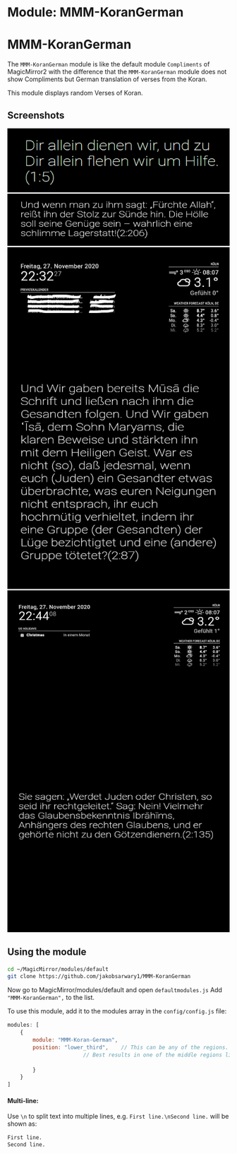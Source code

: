 # Module: MMM-KoranGerman
# MMM-KoranGerman

The `MMM-KoranGerman` module is like the default module `Compliments` of MagicMirror2 with the difference that the `MMM-KoranGerman` module does not show Compliments but German translation of verses from the Koran.

This module displays random Verses of Koran.

## Screenshots
![Compliments Screenshot](MMM-KoranGerman-1.png)
![Compliments Screenshot](MMM-KoranGerman-2.png)
![Compliments Screenshot](MMM-KoranGerman-3.png)
![Compliments Screenshot](MMM-KoranGerman-4.png)

## Using the module

```bash
cd ~/MagicMirror/modules/default
git clone https://github.com/jakobsarwary1/MMM-KoranGerman
```

Now go to MagicMirror/modules/default and open ```defaultmodules.js``` 
Add ```"MMM-KoranGerman",``` to the list.

To use this module, add it to the modules array in the `config/config.js` file:
````javascript
modules: [
	{
		module: "MMM-Koran-German",
		position: "lower_third",	// This can be any of the regions.
						// Best results in one of the middle regions like: lower_third
						
		}
	}
]
````

#### Multi-line:
Use `\n` to split text into multiple lines, e.g. `First line.\nSecond line.` will be shown as:
```
First line.
Second line.
```

